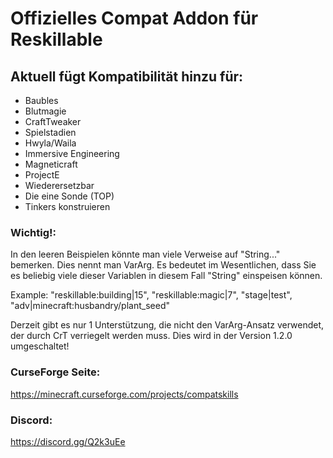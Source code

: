# Offizielles Compat Addon für Reskillable

## Aktuell fügt Kompatibilität hinzu für:

- Baubles
- Blutmagie
- CraftTweaker
- Spielstadien
- Hwyla/Waila
- Immersive Engineering
- Magneticraft
- ProjectE
- Wiederersetzbar
- Die eine Sonde (TOP)
- Tinkers konstruieren

### Wichtig!:

In den leeren Beispielen könnte man viele Verweise auf "String..." bemerken. Dies nennt man VarArg. Es bedeutet im Wesentlichen, dass Sie es beliebig viele dieser Variablen in diesem Fall "String" einspeisen können.

Example: "reskillable:building|15", "reskillable:magic|7", "stage|test", "adv|minecraft:husbandry/plant_seed"

Derzeit gibt es nur 1 Unterstützung, die nicht den VarArg-Ansatz verwendet, der durch CrT verriegelt werden muss. Dies wird in der Version 1.2.0 umgeschaltet!

### CurseForge Seite:

https://minecraft.curseforge.com/projects/compatskills

### Discord:

https://discord.gg/Q2k3uEe